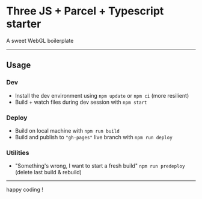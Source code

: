 # Three JS + Parcel + Typescript starter

A sweet WebGL boilerplate

---

## Usage

### Dev

- Install the dev environment using `npm update` or `npm ci` (more resilient)
- Build + watch files during dev session with `npm start`

### Deploy

- Build on local machine with `npm run build`
- Build and publish to `"gh-pages"` live branch with `npm run deploy`

### Utilities

- "Something's wrong, I want to start a fresh build" `npm run predeploy` (delete last build & rebuild)

---

happy coding !
